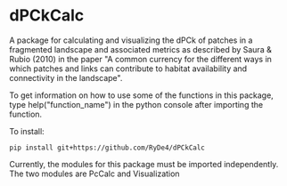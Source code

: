 # dPCkCalc

A package for calculating and visualizing the dPCk of patches in a fragmented landscape and associated metrics as described by Saura & Rubio (2010) in the paper "A common currency for the different ways in which patches and links can contribute to habitat availability and connectivity in the landscape". 

To get information on how to use some of the functions in this package, type help("function_name") in the python console after importing the function.

To install: 
```
pip install git+https://github.com/RyDe4/dPCkCalc
```
Currently, the modules for this package must be imported independently. The two modules are PcCalc and Visualization

